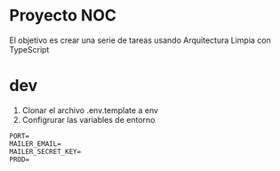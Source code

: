 # Proyecto NOC

El objetivo es crear una serie de tareas usando Arquitectura Limpia con TypeScript

# dev

1. Clonar el archivo .env.template a env
2. Configrurar las variables de entorno

```
PORT=
MAILER_EMAIL=
MAILER_SECRET_KEY=
PROD=
```
